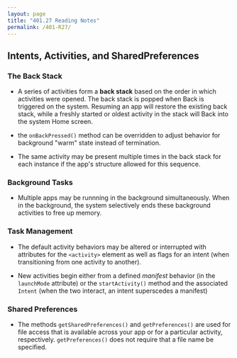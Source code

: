 ```yaml
---
layout: page
title: "401.27 Reading Notes"
permalink: /401-R27/
---
```


## Intents, Activities, and SharedPreferences

### The Back Stack

* A series of activities form a **back stack** based on the order in which activities were opened. The back stack is popped when Back is triggered on the system. Resuming an app will restore the existing back stack, while a freshly started or oldest activity in the stack will Back into the system Home screen.

* the `onBackPressed()` method can be overridden to adjust behavior for background "warm" state instead of termination.

* The same activity may be present multiple times in the back stack for each instance if the app's structure allowed for this sequence.

### Background Tasks

* Multiple apps may be runnning in the background simultaneously. When in the background, the system selectively ends these background activities to free up memory.

### Task Management

* The default activity behaviors may be altered or interrupted with attributes for the `<activity>` element as well as flags for an intent (when transitioning from one activity to another).

* New activities begin either from a defined *manifest* behavior (in the `launchMode` attribute) or the `startActivity()` method and the associated `Intent` (when the two interact, an intent superscedes a manifest)

### Shared Preferences

* The methods `getSharedPreferences()` and `getPreferences()` are used for file access that is available across your app or for a particular activity, respectively. `getPreferences()` does not require that a file name be specified.
